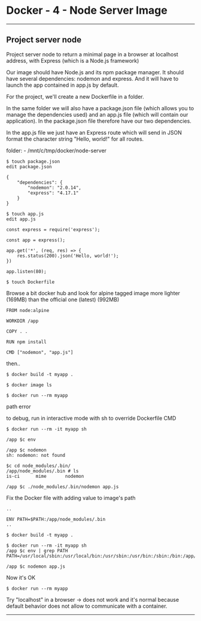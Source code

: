 # Docker - 4 - Node Server Image

***

## Project server node

Project server node to return a minimal page in a browser at localhost address,
with Express (which is a Node.js framework)
  
Our image should have Node.js and its npm package manager.
It should have several dependencies: nodemon and express.
And it will have to launch the app contained in app.js by default.

For the project, we'll create a new Dockerfile in a folder.

In the same folder we will also have a package.json file (which allows you to manage the dependencies used) and an app.js file (which will contain our application).
In the package.json file therefore have our two dependencies.

In the app.js file we just have an Express route which will send in JSON format the character string "Hello, world!" for all routes.

folder: - /mnt/c/tmp/docker/node-server

```
$ touch package.json
edit package.json

{
    "dependencies": {
        "nodemon": "2.0.14",
        "express": "4.17.1"
    }
}
```

```
$ touch app.js
edit app.js

const express = require('express');

const app = express();

app.get('*', (req, res) => {
    res.status(200).json('Hello, world!');
})

app.listen(80);
```

```
$ touch Dockerfile
```

Browse a bit docker hub and look for alpine tagged image more lighter (169MB) than the official one (latest) (992MB)

```
FROM node:alpine

WORKDIR /app

COPY . .

RUN npm install

CMD ["nodemon", "app.js"]
```

then..

```
$ docker build -t myapp .

$ docker image ls

$ docker run --rm myapp
```

path error

to debug, run in interactive mode with sh to override Dockerfile CMD

```
$ docker run --rm -it myapp sh

/app $c env

/app $c nodemon
sh: nodemon: not found

$c cd node_modules/.bin/
/app/node_modules/.bin # ls
is-ci      mime       nodemon

/app $c ./node_modules/.bin/nodemon app.js
```

Fix the Docker file with adding value to image's path

```
..

ENV PATH=$PATH:/app/node_modules/.bin
..
```

```
$ docker build -t myapp .

$ docker run --rm -it myapp sh
/app $c env | grep PATH
PATH=/usr/local/sbin:/usr/local/bin:/usr/sbin:/usr/bin:/sbin:/bin:/app/node_modules/.bin

/app $c nodemon app.js
```

Now it's OK

```
$ docker run --rm myapp
```

Try "localhost" in a browser -> does not work and it's normal because default behavior does not allow
to communicate with a container.

***
